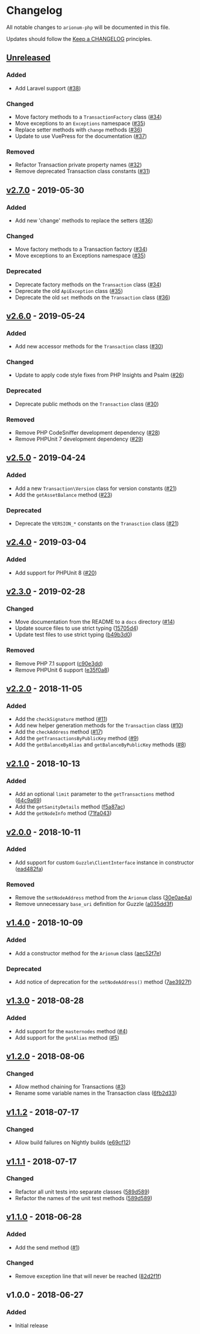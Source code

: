 # Changelog

All notable changes to `arionum-php` will be documented in this file.

Updates should follow the [Keep a CHANGELOG](https://keepachangelog.com) principles.

## [Unreleased]

### Added
- Add Laravel support ([#38](https://github.com/pxgamer/arionum-php/pull/38))

### Changed
- Move factory methods to a `TransactionFactory` class ([#34](https://github.com/pxgamer/arionum-php/pull/34))
- Move exceptions to an `Exceptions` namespace ([#35](https://github.com/pxgamer/arionum-php/pull/35))
- Replace setter methods with `change` methods ([#36](https://github.com/pxgamer/arionum-php/pull/36))
- Update to use VuePress for the documentation ([#37](https://github.com/pxgamer/arionum-php/pull/37))

### Removed
- Refactor Transaction private property names ([#32](https://github.com/pxgamer/arionum-php/pull/32))
- Remove deprecated Transaction class constants ([#31](https://github.com/pxgamer/arionum-php/pull/31))

## [v2.7.0] - 2019-05-30

### Added
- Add new 'change' methods to replace the setters ([#36](https://github.com/pxgamer/arionum-php/pull/36))

### Changed
- Move factory methods to a Transaction factory ([#34](https://github.com/pxgamer/arionum-php/pull/34))
- Move exceptions to an Exceptions namespace ([#35](https://github.com/pxgamer/arionum-php/pull/35))

### Deprecated
- Deprecate factory methods on the `Transaction` class ([#34](https://github.com/pxgamer/arionum-php/pull/34))
- Deprecate the old `ApiException` class ([#35](https://github.com/pxgamer/arionum-php/pull/35))
- Deprecate the old `set` methods on the `Transaction` class ([#36](https://github.com/pxgamer/arionum-php/pull/36))

## [v2.6.0] - 2019-05-24

### Added
- Add new accessor methods for the `Transaction` class ([#30](https://github.com/pxgamer/arionum-php/pull/30))

### Changed
- Update to apply code style fixes from PHP Insights and Psalm ([#26](https://github.com/pxgamer/arionum-php/pull/26))

### Deprecated
- Deprecate public methods on the `Transaction` class ([#30](https://github.com/pxgamer/arionum-php/pull/30))

### Removed
- Remove PHP CodeSniffer development dependency ([#28](https://github.com/pxgamer/arionum-php/pull/28))
- Remove PHPUnit 7 development dependency ([#29](https://github.com/pxgamer/arionum-php/pull/29))

## [v2.5.0] - 2019-04-24

### Added
- Add a new `Transaction\Version` class for version constants ([#21](https://github.com/pxgamer/arionum-php/pull/21))
- Add the `getAssetBalance` method ([#23](https://github.com/pxgamer/arionum-php/pull/23))

### Deprecated
- Deprecate the `VERSION_*` constants on the `Tranasction` class ([#21](https://github.com/pxgamer/arionum-php/pull/21))

## [v2.4.0] - 2019-03-04

### Added
- Add support for PHPUnit 8 ([#20](https://github.com/pxgamer/arionum-php/issues/20))

## [v2.3.0] - 2019-02-28

### Changed
- Move documentation from the README to a `docs` directory ([#14](https://github.com/pxgamer/arionum-php/issues/14))
- Update source files to use strict typing ([15705d4](https://github.com/pxgamer/arionum-php/commit/15705d4c534f97af20812d279f5ddd57ab1dc7f4))
- Update test files to use strict typing ([b49b3d0](https://github.com/pxgamer/arionum-php/commit/b49b3d0fe15b618ce6c3f1595c4066f80f78a4ae))

### Removed
- Remove PHP 7.1 support ([c90e3dd](https://github.com/pxgamer/arionum-php/commit/c90e3ddec32bf830e099a1416f2c5af329247497))
- Remove PHPUnit 6 support ([e35f0a8](https://github.com/pxgamer/arionum-php/commit/e35f0a84d4f415aa46e1722d43bdaf48a09fc6da))

## [v2.2.0] - 2018-11-05

### Added
- Add the `checkSignature` method ([#11](https://github.com/pxgamer/arionum-php/issues/11))
- Add new helper generation methods for the `Transaction` class ([#10](https://github.com/pxgamer/arionum-php/issues/10))
- Add the `checkAddress` method ([#17](https://github.com/pxgamer/arionum-php/issues/17))
- Add the `getTransactionsByPublicKey` method ([#9](https://github.com/pxgamer/arionum-php/issues/9))
- Add the `getBalanceByAlias` and `getBalanceByPublicKey` methods ([#8](https://github.com/pxgamer/arionum-php/issues/8))

## [v2.1.0] - 2018-10-13

### Added
- Add an optional `limit` parameter to the `getTransactions` method ([64c9a69](https://github.com/pxgamer/arionum-php/commit/64c9a694ac5c2b8a1b18f1ace438b0eda28e2990))
- Add the `getSanityDetails` method ([f5a87ac](https://github.com/pxgamer/arionum-php/commit/f5a87acb3efcb57291e619d04bcab3638339fdaf))
- Add the `getNodeInfo` method ([71fa043](https://github.com/pxgamer/arionum-php/commit/71fa043d264fced09236a1352ca0772797a148a6))

## [v2.0.0] - 2018-10-11

### Added
- Add support for custom `Guzzle\ClientInterface` instance in constructor ([ead482fa](https://github.com/pxgamer/arionum-php/commit/ead482faafc4bec6da8aed244911dd7933c456d9))

### Removed
- Remove the `setNodeAddress` method from the `Arionum` class ([30e0ae4a](https://github.com/pxgamer/arionum-php/commit/30e0ae4a2fb13c41f62971bc8b95a86914ad7246))
- Remove unnecessary `base_uri` definition for Guzzle ([a035dd3f](https://github.com/pxgamer/arionum-php/commit/a035dd3f6243b2b9c651f56439d3ab90037c666b))

## [v1.4.0] - 2018-10-09

### Added
- Add a constructor method for the `Arionum` class ([aec52f7e](https://github.com/pxgamer/arionum-php/commit/aec52f7ec5eab75790a83a960354cfa7a40d79fd))

### Deprecated
- Add notice of deprecation for the `setNodeAddress()` method ([7ae3927f](https://github.com/pxgamer/arionum-php/commit/7ae3927fa607adf4eba6d6bee9cb6a470beaf044))

## [v1.3.0] - 2018-08-28

### Added
- Add support for the `masternodes` method ([#4](https://github.com/pxgamer/arionum-php/issues/4))
- Add support for the `getAlias` method ([#5](https://github.com/pxgamer/arionum-php/issues/5))

## [v1.2.0] - 2018-08-06

### Changed
- Allow method chaining for Transactions ([#3](https://github.com/pxgamer/arionum-php/issues/3))
- Rename some variable names in the Transaction class ([6fb2d33](https://github.com/pxgamer/arionum-php/commit/6fb2d33542c74d9daf6d972a0d429986a49b0e22))

## [v1.1.2] - 2018-07-17

### Changed
- Allow build failures on Nightly builds ([e69cf12](https://github.com/pxgamer/arionum-php/commit/e69cf1243c40e8fa6fc0aa80676c4298fcaf2722))

## [v1.1.1] - 2018-07-17

### Changed
- Refactor all unit tests into separate classes ([589d589](https://github.com/pxgamer/arionum-php/commit/589d589ab734ee8243c73e9538248bb9b5b9109d))
- Refactor the names of the unit test methods ([589d589](https://github.com/pxgamer/arionum-php/commit/589d589ab734ee8243c73e9538248bb9b5b9109d))

## [v1.1.0] - 2018-06-28

### Added
- Add the send method ([#1](https://github.com/pxgamer/arionum-php/issues/1))

### Changed
- Remove exception line that will never be reached ([82d2f1f](https://github.com/pxgamer/arionum-php/commit/82d2f1f7ba38d63c288e9931c355d62a5e653a75))

## v1.0.0 - 2018-06-27

### Added
- Initial release

[Unreleased]: https://github.com/pxgamer/arionum-php/compare/master...develop
[v2.7.0]: https://github.com/pxgamer/arionum-php/compare/v2.6.0...v2.7.0
[v2.6.0]: https://github.com/pxgamer/arionum-php/compare/v2.5.0...v2.6.0
[v2.5.0]: https://github.com/pxgamer/arionum-php/compare/v2.4.0...v2.5.0
[v2.4.0]: https://github.com/pxgamer/arionum-php/compare/v2.3.0...v2.4.0
[v2.3.0]: https://github.com/pxgamer/arionum-php/compare/v2.2.0...v2.3.0
[v2.2.0]: https://github.com/pxgamer/arionum-php/compare/v2.1.0...v2.2.0
[v2.1.0]: https://github.com/pxgamer/arionum-php/compare/v2.0.0...v2.1.0
[v2.0.0]: https://github.com/pxgamer/arionum-php/compare/v1.4.0...v2.0.0
[v1.4.0]: https://github.com/pxgamer/arionum-php/compare/v1.3.0...v1.4.0
[v1.3.0]: https://github.com/pxgamer/arionum-php/compare/v1.2.0...v1.3.0
[v1.2.0]: https://github.com/pxgamer/arionum-php/compare/v1.1.2...v1.2.0
[v1.1.2]: https://github.com/pxgamer/arionum-php/compare/v1.1.1...v1.1.2
[v1.1.1]: https://github.com/pxgamer/arionum-php/compare/v1.1.0...v1.1.1
[v1.1.0]: https://github.com/pxgamer/arionum-php/compare/v1.0.0...v1.1.0
